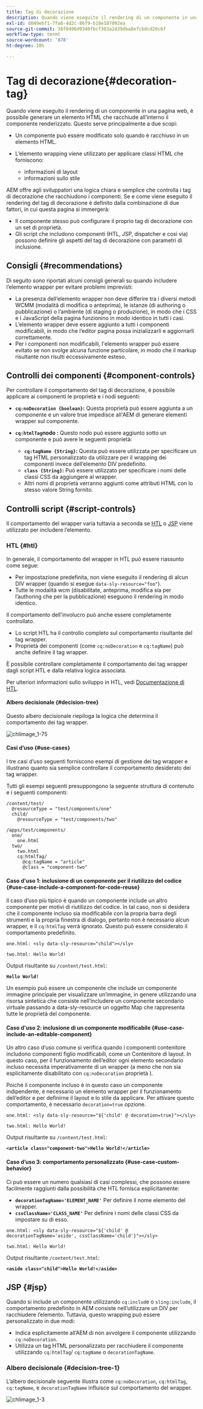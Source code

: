 ```yaml
---
title: Tag di decorazione
description: Quando viene eseguito il rendering di un componente in una pagina web, è possibile generare un elemento HTML che racchiude all’interno il componente renderizzato. AEM offre agli sviluppatori una logica chiara e semplice che controlla i tag di decorazione che racchiudono i componenti.
exl-id: d049ebf1-7fa6-4d2c-86f9-b18e107092ea
source-git-commit: 38f0496d9340fbcf383a2d39dba8efcbdcd20c6f
workflow-type: tm+mt
source-wordcount: '878'
ht-degree: 10%

---
```


# Tag di decorazione{#decoration-tag}

Quando viene eseguito il rendering di un componente in una pagina web, è possibile generare un elemento HTML che racchiude all’interno il componente renderizzato. Questo serve principalmente a due scopi:

* Un componente può essere modificato solo quando è racchiuso in un elemento HTML.
* L’elemento wrapping viene utilizzato per applicare classi HTML che forniscono:

   * informazioni di layout
   * informazioni sullo stile

AEM offre agli sviluppatori una logica chiara e semplice che controlla i tag di decorazione che racchiudono i componenti. Se e come viene eseguito il rendering del tag di decorazione è definito dalla combinazione di due fattori, in cui questa pagina si immergerà:

* Il componente stesso può configurare il proprio tag di decorazione con un set di proprietà.
* Gli script che includono componenti (HTL, JSP, dispatcher e così via) possono definire gli aspetti del tag di decorazione con parametri di inclusione.

## Consigli {#recommendations}

Di seguito sono riportati alcuni consigli generali su quando includere l’elemento wrapper per evitare problemi imprevisti:

* La presenza dell’elemento wrapper non deve differire tra i diversi metodi WCMM (modalità di modifica o anteprima), le istanze (di authoring o pubblicazione) o l’ambiente (di staging o produzione), in modo che i CSS e i JavaScript della pagina funzionino in modo identico in tutti i casi.
* L’elemento wrapper deve essere aggiunto a tutti i componenti modificabili, in modo che l’editor pagina possa inizializzarli e aggiornarli correttamente.
* Per i componenti non modificabili, l&#39;elemento wrapper può essere evitato se non svolge alcuna funzione particolare, in modo che il markup risultante non risulti eccessivamente esteso.

## Controlli dei componenti {#component-controls}

Per controllare il comportamento del tag di decorazione, è possibile applicare ai componenti le proprietà e i nodi seguenti:

* **`cq:noDecoration {boolean}`:** Questa proprietà può essere aggiunta a un componente e un valore true impedisce all&#39;AEM di generare elementi wrapper sul componente.

* **`cq:htmlTag`nodo :** Questo nodo può essere aggiunto sotto un componente e può avere le seguenti proprietà:

   * **`cq:tagName {String}`:** Questa può essere utilizzata per specificare un tag HTML personalizzato da utilizzare per il wrapping dei componenti invece dell’elemento DIV predefinito.
   * **`class {String}`:** Può essere utilizzato per specificare i nomi delle classi CSS da aggiungere al wrapper.
   * Altri nomi di proprietà verranno aggiunti come attributi HTML con lo stesso valore String fornito.

## Controlli script {#script-controls}

Il comportamento del wrapper varia tuttavia a seconda se [HTL](/help/sites-developing/decoration-tag.md#htl) o [JSP](/help/sites-developing/decoration-tag.md#jsp) viene utilizzato per includere l’elemento.

### HTL {#htl}

In generale, il comportamento del wrapper in HTL può essere riassunto come segue:

* Per impostazione predefinita, non viene eseguito il rendering di alcun DIV wrapper (quando si esegue `data-sly-resource="foo"`).
* Tutte le modalità wcm (disabilitate, anteprima, modifica sia per l’authoring che per la pubblicazione) eseguono il rendering in modo identico.

Il comportamento dell&#39;involucro può anche essere completamente controllato.

* Lo script HTL ha il controllo completo sul comportamento risultante del tag wrapper.
* Proprietà dei componenti (come `cq:noDecoration` e `cq:tagName`) può anche definire il tag wrapper.

È possibile controllare completamente il comportamento dei tag wrapper dagli script HTL e dalla relativa logica associata.

Per ulteriori informazioni sullo sviluppo in HTL, vedi [Documentazione di HTL](https://experienceleague.adobe.com/docs/experience-manager-htl/content/overview.html?lang=it).

#### Albero decisionale {#decision-tree}

Questo albero decisionale riepiloga la logica che determina il comportamento dei tag wrapper.

![chlimage_1-75](assets/chlimage_1-75a.png)

#### Casi d’uso {#use-cases}

I tre casi d’uso seguenti forniscono esempi di gestione dei tag wrapper e illustrano quanto sia semplice controllare il comportamento desiderato dei tag wrapper.

Tutti gli esempi seguenti presuppongono la seguente struttura di contenuto e i seguenti componenti:

```
/content/test/
  @resourceType = "test/components/one"
  child/
    @resourceType = "test/components/two"
```

```
/apps/test/components/
  one/
    one.html
  two/
    two.html
    cq:htmlTag/
      @cq:tagName = "article"
      @class = "component-two"
```

#### Caso d&#39;uso 1: inclusione di un componente per il riutilizzo del codice {#use-case-include-a-component-for-code-reuse}

Il caso d’uso più tipico è quando un componente include un altro componente per motivi di riutilizzo del codice. In tal caso, non si desidera che il componente incluso sia modificabile con la propria barra degli strumenti e la propria finestra di dialogo, pertanto non è necessario alcun wrapper, e il `cq:htmlTag` verrà ignorato. Questo può essere considerato il comportamento predefinito.

`one.html: <sly data-sly-resource="child"></sly>`

`two.html: Hello World!`

Output risultante su `/content/test.html`:

**`Hello World!`**

Un esempio può essere un componente che include un componente immagine principale per visualizzare un’immagine, in genere utilizzando una risorsa sintetica che consiste nell’includere un componente secondario virtuale passando a data-sly-resource un oggetto Map che rappresenta tutte le proprietà del componente.

#### Caso d&#39;uso 2: inclusione di un componente modificabile {#use-case-include-an-editable-component}

Un altro caso d’uso comune si verifica quando i componenti contenitore includono componenti figlio modificabili, come un Contenitore di layout. In questo caso, per il funzionamento dell’editor ogni elemento secondario incluso necessita imperativamente di un wrapper (a meno che non sia esplicitamente disabilitato con `cq:noDecoration` proprietà ).

Poiché il componente incluso è in questo caso un componente indipendente, è necessario un elemento wrapper per il funzionamento dell’editor e per definirne il layout e lo stile da applicare. Per attivare questo comportamento, è necessario `decoration=true` opzione.

`one.html: <sly data-sly-resource="${'child' @ decoration=true}"></sly>`

`two.html: Hello World!`

Output risultante su `/content/test.html`:

**`<article class="component-two">Hello World!</article>`**

#### Caso d’uso 3: comportamento personalizzato {#use-case-custom-behavior}

Ci può essere un numero qualsiasi di casi complessi, che possono essere facilmente raggiunti dalla possibilità che HTL fornisca esplicitamente:

* **`decorationTagName='ELEMENT_NAME'`** Per definire il nome elemento del wrapper.
* **`cssClassName='CLASS_NAME'`** Per definire i nomi delle classi CSS da impostare su di esso.

`one.html: <sly data-sly-resource="${'child' @ decorationTagName='aside', cssClassName='child'}"></sly>`

`two.html: Hello World!`

Output risultante `/content/test.html`:

**`<aside class="child">Hello World!</aside>`**

## JSP {#jsp}

Quando si include un componente utilizzando `cq:includ`e o `sling:include`, il comportamento predefinito in AEM consiste nell’utilizzare un DIV per racchiudere l’elemento. Tuttavia, questo wrapping può essere personalizzato in due modi:

* Indica esplicitamente all’AEM di non avvolgere il componente utilizzando `cq:noDecoration`.
* Utilizza un tag HTML personalizzato per racchiudere il componente utilizzando `cq:htmlTag`/ `cq:tagName` o `decorationTagName`.

### Albero decisionale {#decision-tree-1}

L’albero decisionale seguente illustra come `cq:noDecoration`, `cq:htmlTag`, `cq:tagName`, e `decorationTagName` influisce sul comportamento del wrapper.

![chlimage_1-3](assets/chlimage_1-3a.jpeg)
